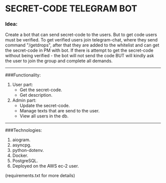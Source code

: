# SECRET-CODE TELEGRAM BOT


### Idea:
Create a bot that can send secret-code to the users. But to get code users must be verified. To get verified users join telegram-chat, where they send command "/getdrops", after that they are added to the whitelist and can get the secret-code in PM with bot. If there is attempt to get the secret-code without being verified - the bot will not send the code BUT will kindly ask the user to join the group and complete all demands.

***
###Functionality:
1. User part:
    * Get the secret-code.
    * Get description.
2. Admin part:
    * Update the secret-code.
    * Manage texts that are send to the user.
    * View all users in the db.
    
    
***
###Technologies:
1. aiogram.
2. asyncpg.
3. python-dotenv.
4. Docker.
5. PostgreSQL.
6. Deployed on the AWS ec-2 user.

(requirements.txt for more details)
